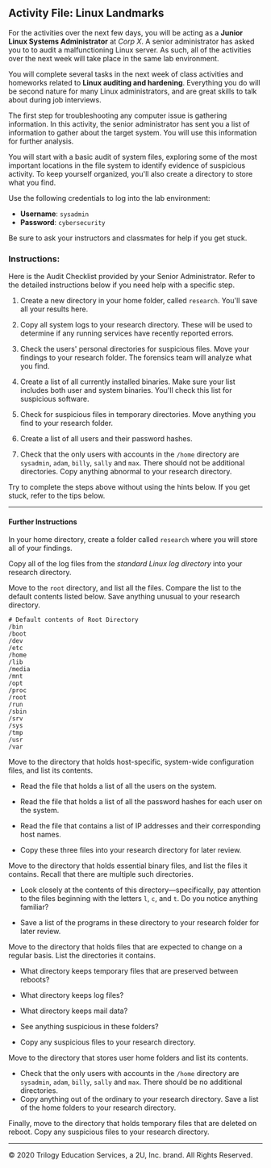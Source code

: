 ## Activity File: Linux Landmarks

For the activities over the next few days, you will be acting as a **Junior Linux Systems Administrator** at _Corp X_. A senior administrator has asked you to to audit a malfunctioning Linux server. As such, all of the activities over the next week will take place in the same lab environment.

You will complete several tasks in the next week of class activities and homeworks related to **Linux auditing and hardening**. Everything you do will be second nature for many Linux administrators, and are great skills to talk about during job interviews.

The first step for troubleshooting any computer issue is gathering information. In this activity, the senior administrator has sent you a list of information to gather about the target system. You will use this information for further analysis.

You will start with a basic audit of system files, exploring some of the most important locations in the file system to identify evidence of suspicious activity. To keep yourself organized, you'll also create a directory to store what you find.

Use the following credentials to log into the lab environment:

- **Username**: `sysadmin`
- **Password**: `cybersecurity`

Be sure to ask your instructors and classmates for help if you get stuck.

### Instructions:

Here is the Audit Checklist provided by your Senior Administrator. Refer to the detailed instructions below if you need help with a specific step.

1. Create a new directory in your home folder, called `research`. You'll save all your results here.

2. Copy all system logs to your research directory. These will be used to determine if any running services have recently reported errors.

3. Check the users' personal directories for suspicious files. Move your findings to your research folder. The forensics team will analyze what you find.

4. Create a list of all currently installed binaries. Make sure your list includes both user and system binaries. You'll check this list for suspicious software.

5. Check for suspicious files in temporary directories. Move anything you find to your research folder.

6. Create a list of all users and their password hashes.

7. Check that the only users with accounts in the `/home` directory are `sysadmin`, `adam`, `billy`, `sally` and `max`. There should not be additional directories. Copy anything abnormal to your research directory.

Try to complete the steps above without using the hints below. If you get stuck, refer to the tips below.

---
#### Further Instructions  

In your home directory, create a folder called `research` where you will store all of your findings.

Copy all of the log files from the _standard Linux log directory_ into your research directory.

Move to the `root` directory, and list all the files. Compare the list to the default contents listed below. Save anything unusual to your research directory.

```
# Default contents of Root Directory
/bin
/boot
/dev
/etc
/home
/lib
/media
/mnt
/opt
/proc
/root
/run
/sbin
/srv
/sys
/tmp
/usr
/var
```

Move to the directory that holds host-specific, system-wide configuration files, and list its contents.

- Read the file that holds a list of all the users on the system.

- Read the file that holds a list of all the password hashes for each user on the system.

- Read the file that contains a list of IP addresses and their corresponding host names.

- Copy these three files into your research directory for later review.


Move to the directory that holds essential binary files, and list the files it contains. Recall that there are multiple such directories.

- Look closely at the contents of this directory—specifically, pay attention to the files beginning with the letters `l`, `c`, and `t`. Do you notice anything familiar?

- Save a list of the programs in these directory to your research folder for later review.

Move to the directory that holds files that are expected to change on a regular basis. List the directories it contains.

- What directory keeps temporary files that are preserved between reboots?

- What directory keeps log files?

- What directory keeps mail data?

- See anything suspicious in these folders?

- Copy any suspicious files to your research directory.

Move to the directory that stores user home folders and list its contents. 
- Check that the only users with accounts in the `/home` directory are `sysadmin`, `adam`, `billy`, `sally` and `max`. There should be no additional directories. 
- Copy anything out of the ordinary to your research directory. Save a list of the home folders to your research directory.

Finally, move to the directory that holds temporary files that are deleted on reboot. Copy any suspicious files to your research directory.

-------

© 2020 Trilogy Education Services, a 2U, Inc. brand. All Rights Reserved.

